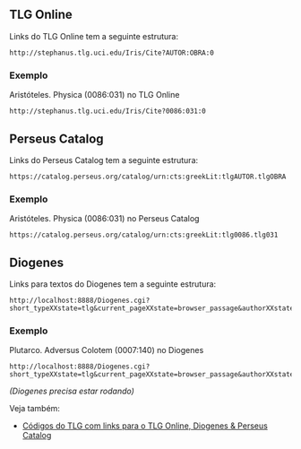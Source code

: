 

## TLG Online  

Links do TLG Online tem a seguinte estrutura:  

```
http://stephanus.tlg.uci.edu/Iris/Cite?AUTOR:OBRA:0
```

### Exemplo  
Aristóteles. Physica (0086:031) no TLG Online  

```
http://stephanus.tlg.uci.edu/Iris/Cite?0086:031:0
```

## Perseus Catalog  
Links do Perseus Catalog tem a seguinte estrutura:

```
https://catalog.perseus.org/catalog/urn:cts:greekLit:tlgAUTOR.tlgOBRA
```

### Exemplo  
Aristóteles. Physica (0086:031) no Perseus Catalog

```
https://catalog.perseus.org/catalog/urn:cts:greekLit:tlg0086.tlg031
```

## Diogenes
Links para textos do Diogenes tem a seguinte estrutura:

```
http://localhost:8888/Diogenes.cgi?short_typeXXstate=tlg&current_pageXXstate=browser_passage&authorXXstate=AUTHOR&workXXstate=WORK
```

### Exemplo  
Plutarco. Adversus Colotem (0007:140) no Diogenes

```
http://localhost:8888/Diogenes.cgi?short_typeXXstate=tlg&current_pageXXstate=browser_passage&authorXXstate=0007&workXXstate=140
```
*(Diogenes precisa estar rodando)*

Veja também:
- [Códigos do TLG com links para o TLG Online, Diogenes & Perseus Catalog][1]

[1]:	cod-tlg-link